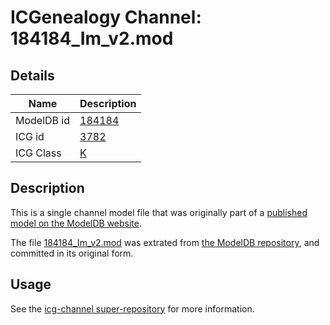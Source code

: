 # ICGenealogy Channel: 184184\_Im\_v2.mod

## Details

Name | Description
---- | -----------
ModelDB id | [184184](http://senselab.med.yale.edu/ModelDB/ShowModel.cshtml?model=184184)
ICG id | [3782](http://icg.neurotheory.ox.ac.uk/channels/1/3782)
ICG Class | [K](http://icg.neurotheory.ox.ac.uk/channels/1)

## Description

This is a single channel model file that was originally part of a [published model on the ModelDB website](http://senselab.med.yale.edu/mModelDB/ShowModel.cshtml?model=184184).

The file [184184\_Im\_v2.mod](184184_Im_v2.mod) was extrated from [the ModelDB repository](http://senselab.med.yale.edu/ModelDB/ShowModel.cshtml?model=184184), and committed in its original form.

## Usage

See the [icg-channel super-repository](https://github.com/icgenealogy/icg-channels) for more information.
